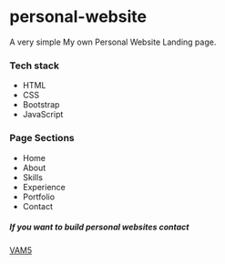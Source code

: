 # personal-website
A very simple My own Personal Website Landing page.

### Tech stack
* HTML
* CSS
* Bootstrap
* JavaScript

### Page Sections
* Home
* About
* Skills
* Experience
* Portfolio
* Contact

##### If you want to build personal websites contact 
[VAM5]('http://www.vam5ltd.ml')
